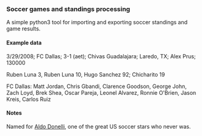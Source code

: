 ### Soccer games and standings processing

A simple python3 tool for importing and exporting soccer standings and game results.

#### Example data

3/29/2008; FC Dallas; 3-1 (aet); Chivas Guadalajara; Laredo, TX; Alex Prus; 130000

Ruben Luna 3, Ruben Luna 10, Hugo Sanchez 92; Chicharito 19

FC Dallas: Matt Jordan, Chris Gbandi, Clarence Goodson, George John, Zach Loyd, Brek Shea, Oscar Pareja, Leonel Alvarez, Ronnie O'Brien, Jason Kreis, Carlos Ruiz

#### Notes

Named for [Aldo Donelli](http://soccerstats.us/bios/aldo-donelli), one of the great US soccer stars who never was.
